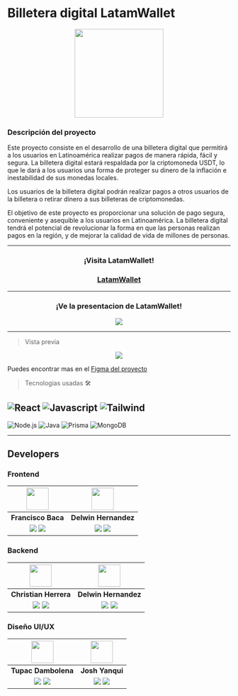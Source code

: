 # Billetera digital LatamWallet

<p align="center">
<img src="https://file.rendit.io/n/nmlOSxeMZqtYSkZsbYkf.svg" width=200>
</p>


### Descripción del proyecto

Este proyecto consiste en el desarrollo de una billetera digital que permitirá a los usuarios en Latinoamérica realizar pagos de manera rápida, fácil y segura. La billetera digital estará respaldada por la criptomoneda USDT, lo que le dará a los usuarios una forma de proteger su dinero de la inflación e inestabilidad de sus monedas locales.

Los usuarios de la billetera digital podrán realizar pagos a otros usuarios de la billetera o retirar dinero a sus billeteras de criptomonedas.

El objetivo de este proyecto es proporcionar una solución de pago segura, conveniente y asequible a los usuarios en Latinoamérica. La billetera digital tendrá el potencial de revolucionar la forma en que las personas realizan pagos en la región, y de mejorar la calidad de vida de millones de personas.

---

<h3 align="center"><b>¡Visita LatamWallet!</b></h3>
<h3 align="center">
    <a href="https://latam-wallet-deploy.vercel.app/" target="_blank" rel="noopener noreferrer">LatamWallet</a>
</h3>

---

<h3 align="center"><b>¡Ve la presentacion de LatamWallet!</b></h3>
<p  align="center">
    <a href="https://www.youtube.com/watch?v=BMY0oSrVmTk" target="_blank" rel="noopener noreferrer">
        <img src="https://img.shields.io/badge/Video Teaser-FF0000?&style=for-the-badge&logo=YouTube&logoColor=white"/>
    </a>
</p>

---

> Vista previa

<p align="center">
    <img src="https://i.ibb.co/r2yfX6p/Log-in-page.png"/>
</p>

Puedes encontrar mas en el <a href="https://www.figma.com/file/Chce0vudkmW5cDb3Wah1ui/Billetera-Digital" target="_blank" rel="noopener noreferrer">Figma del proyecto</a>

> Tecnologias usadas 🛠️

![React](https://img.shields.io/badge/-ReactJs-61DAFB?logo=react&logoColor=white&style=for-the-badge)
![Javascript](https://img.shields.io/badge/javascript-blue.svg?style=for-the-badge&logo=Javascript&logoColor=white)
![Tailwind](https://img.shields.io/badge/Tailwind_CSS-38B2AC?style=for-the-badge&logo=tailwind-css&logoColor=white)
---
![Node.js](https://img.shields.io/badge/node-blue.svg?style=for-the-badge&logo=node.js&logoColor=white)
![Java](https://img.shields.io/badge/Express-gray.svg?style=for-the-badge&logo=express&logoColor=white)
![Prisma](https://img.shields.io/badge/Prisma-darkblue.svg?style=for-the-badge&logo=prisma&logoColor=white)
![MongoDB](https://img.shields.io/badge/MongoDB-4EA94B?style=for-the-badge&logo=mongodb&logoColor=white)

---

## Developers  

### Frontend

| <img src="https://avatars.githubusercontent.com/u/72048644?v=4" width=50>| <img src="https://avatars.githubusercontent.com/u/90370429?v=4" width=50>| 
:-:|:-:|
| **Francisco Baca**  | **Delwin Hernandez** | 
| <a href="https://github.com/FranBaca"><img src="https://img.shields.io/badge/github-%23121011.svg?&style=for-the-badge&logo=github&logoColor=white"/></a> <a href="https://www.linkedin.com/in/franciscobaca/"><img src="https://img.shields.io/badge/linkedin%20-%230077B5.svg?&style=for-the-badge&logo=linkedin&logoColor=white"/></a> | <a href="https://github.com/Delwin183"><img src="https://img.shields.io/badge/github-%23121011.svg?&style=for-the-badge&logo=github&logoColor=white"/></a> <a href="https://www.linkedin.com/in/delwin-hernandez-b926182b/"><img src="https://img.shields.io/badge/linkedin%20-%230077B5.svg?&style=for-the-badge&logo=linkedin&logoColor=white"/></a> |

### Backend

| <img src="https://avatars.githubusercontent.com/u/86586454?v=4" width=50>| <img src="https://avatars.githubusercontent.com/u/90370429?v=4" width=50>   |  
:-:|:-:|
| **Christian Herrera**  | **Delwin Hernandez** | 
| <a href="https://github.com/cahov"><img src="https://img.shields.io/badge/github-%23121011.svg?&style=for-the-badge&logo=github&logoColor=white"/></a> <a href="https://www.linkedin.com/in/cahodev/"><img src="https://img.shields.io/badge/linkedin%20-%230077B5.svg?&style=for-the-badge&logo=linkedin&logoColor=white"/></a> | <a href="https://github.com/Delwin183"><img src="https://img.shields.io/badge/github-%23121011.svg?&style=for-the-badge&logo=github&logoColor=white"/></a> <a href="https://www.linkedin.com/in/delwin-hernandez-b926182b/"><img src="https://img.shields.io/badge/linkedin%20-%230077B5.svg?&style=for-the-badge&logo=linkedin&logoColor=white"/></a>

### Diseño UI/UX

| <img src="https://mir-s3-cdn-cf.behance.net/user/115/9fcb381048246009.626b0fee7d22b.jpg" width=50>| <img src="https://media.licdn.com/dms/image/D4E03AQF6g7i2F2RZBQ/profile-displayphoto-shrink_800_800/0/1674867213764?e=1696464000&v=beta&t=n9-SYDcx8BLVkoGTx5d_ChKmoQmW-ILhUI6gqYakqm0" width=50>  |  
:-:|:-:|
| **Tupac Dambolena**  | **Josh Yanqui** | 
| <a href="https://www.behance.net/tupacdambolena"><img src="https://img.shields.io/badge/behance-blue.svg?style=for-the-badge&logo=behance&logoColor=white"/></a> <a href="https://www.linkedin.com/in/tupac-dambolena/"><img src="https://img.shields.io/badge/linkedin%20-%230077B5.svg?&style=for-the-badge&logo=linkedin&logoColor=white"/></a> | <a href="https://www.behance.net/joshyanqui"><img src="https://img.shields.io/badge/behance-blue.svg?style=for-the-badge&logo=behance&logoColor=white"/></a> <a href="https://www.linkedin.com/in/joshyanqui/"><img src="https://img.shields.io/badge/linkedin%20-%230077B5.svg?&style=for-the-badge&logo=linkedin&logoColor=white"/></a>
